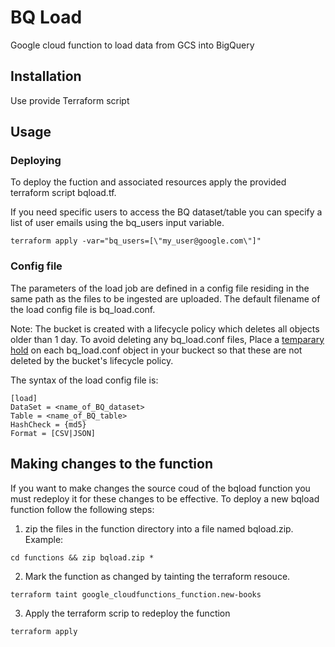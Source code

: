 # BQ Load
Google cloud function to load data from GCS into BigQuery

## Installation
Use provide Terraform script

## Usage

### Deploying

To deploy the fuction and associated resources apply the provided terraform script bqload.tf.

If you need specific users to access the BQ dataset/table you can specify a list of user emails using the bq_users input variable.
```
terraform apply -var="bq_users=[\"my_user@google.com\"]"
```

### Config file

The parameters of the load job are defined in a config file residing in the same path as the files to be ingested are uploaded. The default filename of the load config file is bq_load.conf.

Note: The bucket is created with a lifecycle policy which deletes all objects older than 1 day. To avoid deleting any bq_load.conf files, Place a [temparary hold](https://cloud.google.com/storage/docs/holding-objects#place-object-hold) on each bq_load.conf object in your buckect so that these are not deleted by the bucket's lifecycle policy. 

The syntax of the load config file is:
```
[load]
DataSet = <name_of_BQ_dataset> 
Table = <name_of_BQ_table>
HashCheck = {md5}
Format = [CSV|JSON]
```

## Making changes to the function

If you want to make changes the source coud of the bqload function you must redeploy it for these changes to be effective. To deploy a new bqload function follow the following steps:

1. zip the files in the function directory into a file named bqload.zip. Example: 
```
cd functions && zip bqload.zip *
```
2. Mark the function as changed by tainting the terraform resouce.
```
terraform taint google_cloudfunctions_function.new-books
```
3. Apply the terraform scrip to redeploy the function
```
terraform apply
```